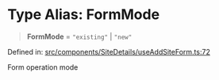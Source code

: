 # Type Alias: FormMode

> **FormMode** = `"existing"` \| `"new"`

Defined in: [src/components/SiteDetails/useAddSiteForm.ts:72](https://github.com/Nick2bad4u/Uptime-Watcher/blob/dca5483e793478722cd3e6e125cafcec5fc771f0/src/components/SiteDetails/useAddSiteForm.ts#L72)

Form operation mode

